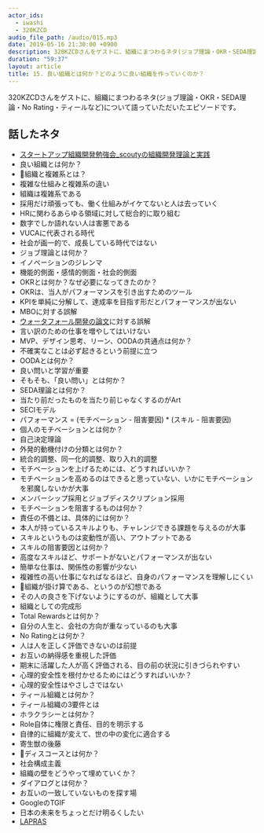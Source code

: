 ```yaml
---
actor_ids:
  - iwashi 
  - 320KZCD
audio_file_path: /audio/015.mp3
date: 2019-05-16 21:30:00 +0900
description: 320KZCDさんをゲストに、組織にまつわるネタ(ジョブ理論・OKR・SEDA理論・No Rating・ティールなど)について語っていただいたエピソードです。
duration: "59:37"
layout: article
title: 15. 良い組織とは何か？どのように良い組織を作っていくのか？
---
```


320KZCDさんをゲストに、組織にまつわるネタ(ジョブ理論・OKR・SEDA理論・No Rating・ティールなど)について語っていただいたエピソードです。

## 話したネタ

- [スタートアップ組織開発勉強会_scoutyの組織開発理論と実践](https://speakerdeck.com/320kz/sutatoatupuzu-zhi-kai-fa-mian-qiang-hui-scoutyfalsezu-zhi-kai-fa-li-lun-toshi-jian)
- 良い組織とは何か？
- 組織と複雑系とは？
- 複雑な仕組みと複雑系の違い
- 組織は複雑系である
- 採用だけ頑張っても、働く仕組みがイケてないと人は去っていく
- HRに関わるあらゆる領域に対して総合的に取り組む
- 数字でしか語れない人は害悪である
- VUCAに代表される時代
- 社会が画一的で、成長している時代ではない
- ジョブ理論とは何か？
- イノベーションのジレンマ
- 機能的側面・感情的側面・社会的側面
- OKRとは何か？なぜ必要になってきたのか？
- OKRは、当人がパフォーマンスを引き出すためのツール
- KPIを単純に分解して、達成率を目指す形だとパフォーマンスが出ない
- MBOに対する誤解
- [ウォータフォール開発の論文](http://agileconsortium.pbworks.com/w/page/52184647/Royce%20Defining%20Waterfall)に対する誤解
- 言い訳のための仕事を増やしてはいけない
- MVP、デザイン思考、リーン、OODAの共通点は何か？
- 不確実なことは必ず起きるという前提に立つ
- OODAとは何か？
- 良い問いと学習が重要
- そもそも、「良い問い」とは何か？
- SEDA理論とは何か？
- 当たり前だったものを当たり前じゃなくするのがArt
- SECIモデル
- パフォーマンス = (モチベーション - 阻害要因) * (スキル - 阻害要因)
- 個人のモチベーションとは何か？
- 自己決定理論
- 外発的動機付けの分類とは何か？
- 統合的調整、同一化的調整、取り入れ的調整
- モチベーションを上げるためには、どうすればいいか？
- モチベーションを高めるのはできると思っていない、いかにモチベーションを邪魔しないかが大事
- メンバーシップ採用とジョブディスクリプション採用
- モチベーションを阻害するものは何か？
- 責任の不備とは、具体的には何か？
- 本人が持っているスキルよりも、チャレンジできる課題を与えるのが大事
- スキルというものは変動性が高い、アウトプットである
- スキルの阻害要因とは何か？
- 高度なスキルほど、サポートがないとパフォーマンスが出ない
- 簡単な仕事は、関係性の影響が少ない
- 複雑性の高い仕事になればなるほど、自身のパフォーマンスを理解しにくい
- 組織が掛け算である、というのが幻想である
- その人の良さを下げないようにするのが、組織として大事
- 組織としての完成形
- Total Rewardsとは何か？
- 自分の人生と、会社の方向が重なっているのも大事
- No Ratingとは何か？
- 人は人を正しく評価できないのは前提
- お互いの納得感を重視した評価
- 期末に活躍した人が高く評価される、目の前の状況に引きづられやすい
- 心理的安全性を根付かせるためにはどうすればいいか？
- 心理的安全性はやさしさではない
- ティール組織とは何か？
- ティール組織の3要件とは
- ホラクラシーとは何か？
- Role自体に権限と責任、目的を明示する
- 自律的に組織が変えて、世の中の変化に適合する
- 寄生獣の後藤
- ディスコースとは何か？
- 社会構成主義
- 組織の壁をどうやって埋めていくか？
- ダイアログとは何か？
- お互いの一致していないものを探す場
- GoogleのTGIF
- 日本の未来をちょっとだけ明るくしたい
- [LAPRAS](https://scout.lapras.com/)
